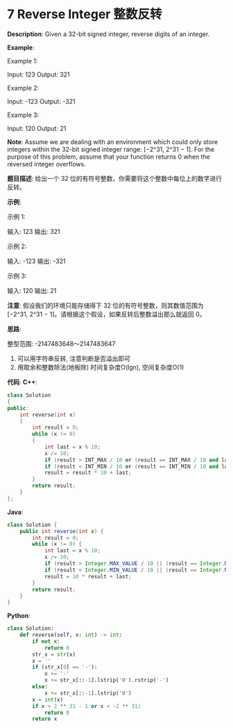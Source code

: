 # 7 Reverse Integer 整数反转

__Description__:
Given a 32-bit signed integer, reverse digits of an integer.

__Example__:

Example 1:

Input: 123
Output: 321

Example 2:

Input: -123
Output: -321

Example 3:

Input: 120
Output: 21

__Note__:
Assume we are dealing with an environment which could only store integers within the 32-bit signed integer range: [−2^31,  2^31 − 1]. For the purpose of this problem, assume that your function returns 0 when the reversed integer overflows.

__题目描述__:
给出一个 32 位的有符号整数，你需要将这个整数中每位上的数字进行反转。

__示例__:

示例 1:

输入: 123
输出: 321

示例 2:

输入: -123
输出: -321

示例 3:

输入: 120
输出: 21

__注意__:
假设我们的环境只能存储得下 32 位的有符号整数，则其数值范围为 [−2^31,  2^31 − 1]。请根据这个假设，如果反转后整数溢出那么就返回 0。

__思路__:

整型范围: -2147483648～2147483647

1. 可以用字符串反转, 注意判断是否溢出即可
2. 用取余和整数除法(地板除)
时间复杂度O(lgn), 空间复杂度O(1)

__代码__:
__C++__:

```C++
class Solution 
{
public:
    int reverse(int x) 
    {
        int result = 0;
        while (x != 0) 
        {
            int last = x % 10;
            x /= 10;
            if (result > INT_MAX / 10 or (result == INT_MAX / 10 and last > 7)) return 0;
            if (result < INT_MIN / 10 or (result == INT_MIN / 10 and last < -8)) return 0;
            result = result * 10 + last;
        }
        return result;
    }
};
```

__Java__:

```Java
class Solution {
    public int reverse(int x) {
        int result = 0;
        while (x != 0) {
            int last = x % 10;
            x /= 10;
            if (result > Integer.MAX_VALUE / 10 || (result == Integer.MAX_VALUE / 10 && last > 7)) return 0;
            if (result < Integer.MIN_VALUE / 10 || (result == Integer.MIN_VALUE / 10 && last == -9)) return 0;
            result = 10 * result + last;
        }
        return result;
    }
}
```

__Python__:

```Python
class Solution:
    def reverse(self, x: int) -> int:
        if not x:
            return 0
        str_x = str(x)
        x = ''
        if (str_x[0] == '-'):
            x += '-'
            x += str_x[::-1].lstrip('0').rstrip('-')
        else:
            x += str_x[::-1].lstrip('0')
        x = int(x)
        if x > 2 ** 31 - 1 or x < -2 ** 31:
            return 0
        return x
```
